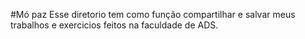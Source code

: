 #Mó paz
Esse diretorio tem como função compartilhar e salvar meus trabalhos e exercicios feitos na faculdade de ADS.
